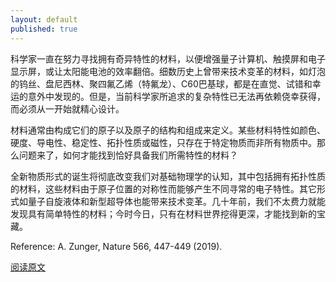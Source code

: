 ```yaml
---
layout: default
published: true
---
```



科学家一直在努力寻找拥有奇异特性的材料，以便增强量子计算机、触摸屏和电子显示屏，或让太阳能电池的效率翻倍。细数历史上曾带来技术变革的材料，如灯泡的钨丝、盘尼西林、聚四氟乙烯（特氟龙）、C60巴基球，都是在直觉、试错和幸运的意外中发现的。但是，当前科学家所追求的复杂特性已无法再依赖侥幸获得，而必须从一开始就精心设计。

材料通常由构成它们的原子以及原子的结构和组成来定义。某些材料特性如颜色、硬度、导电性、稳定性、拓扑性质或磁性，只存在于特定物质而非所有物质中。那么问题来了，如何才能找到恰好具备我们所需特性的材料？

全新物质形式的诞生将彻底改变我们对基础物理学的认知，其中包括拥有拓扑性质的材料，这些材料由于原子位置的对称性而能够产生不同寻常的电子特性。其它形式如量子自旋液体和新型超导体也能带来技术变革。几十年前，我们不太费力就能发现具有简单特性的材料；今时今日，只有在材料世界挖得更深，才能找到新的宝藏。

Reference: A. Zunger, Nature 566, 447-449 (2019).

[阅读原文](https://www.nature.com/articles/d41586-019-00676-y)
